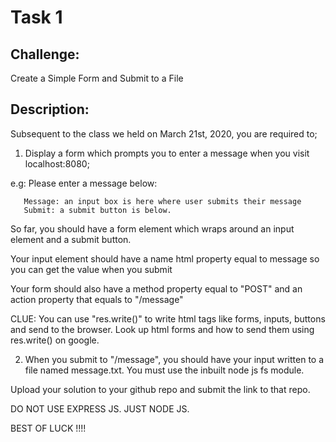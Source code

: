 # Task 1 

## Challenge: 
Create a Simple Form and Submit to a File

## Description:
Subsequent to the class we held on March 21st, 2020, you are required to;

1. Display a form which prompts you to enter a message when you visit localhost:8080;

e.g:  Please enter a message below:       

       Message: an input box is here where user submits their message
       Submit: a submit button is below.

So far, you should have a form element which wraps around an input element and a submit button. 

Your input element should have a name html property equal to message so you can get the value when you submit

Your form should also have a method property equal to "POST" and an action property that equals to "/message"

CLUE: You can use "res.write()" to write html tags like forms, inputs, buttons and send to the browser. Look up html forms and how to send them using res.write() on google. 

2. When you submit to "/message", you should have your input written to a file named message.txt. You must use the inbuilt node js fs module.

 
Upload your solution to your github repo and submit the link to that repo.

DO NOT USE EXPRESS JS. JUST NODE JS.

BEST OF LUCK !!!!

